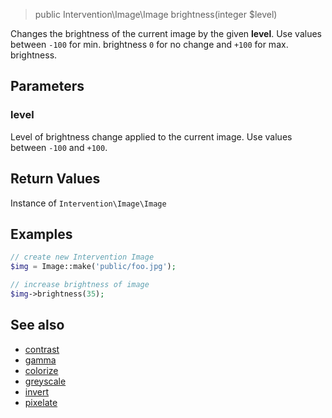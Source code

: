 > public Intervention\Image\Image brightness(integer $level)

Changes the brightness of the current image by the given **level**. Use values between ```-100``` for min. brightness ```0``` for no change and ```+100``` for max. brightness.

## Parameters

### level
Level of brightness change applied to the current image. Use values between `-100` and `+100`.

## Return Values
Instance of `Intervention\Image\Image`

## Examples

```php
// create new Intervention Image
$img = Image::make('public/foo.jpg');

// increase brightness of image
$img->brightness(35);
```

## See also

- [contrast](/api/contrast)
- [gamma](/api/gamma)
- [colorize](/api/colorize)
- [greyscale](/api/greyscale)
- [invert](/api/invert)
- [pixelate](/api/pixelate)
